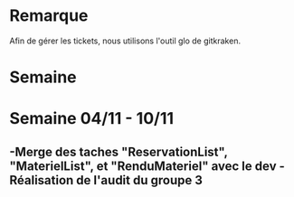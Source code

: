 # Remarque

Afin de gérer les tickets, nous utilisons l'outil glo de gitkraken.

# Semaine 

# Semaine 04/11 - 10/11

-Merge des taches "ReservationList", "MaterielList", et "RenduMateriel" avec le dev 
-Réalisation de l'audit du groupe 3
-

